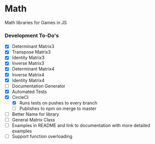 # Math
Math libraries for Games in JS

### Development To-Do's

- [X] Determinant Matrix3
- [X] Transpose Matrix3
- [X] Identity Matrix3
- [X] Inverse Matrix3
- [X] Determinant Matrix4
- [X] Inverse Matrix4
- [X] Identity Matrix4
- [ ] Documentation Generator
- [X] Automated Tests
- [X] CircleCI
	- [X] Runs tests on pushes to every branch
	- [ ] Publishes to npm on merge to master
- [ ] Better Name for library
- [ ] General Matrix Class
- [ ] Examples in README and link to documentation with more detailed examples
- [ ] Support function overloading
